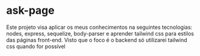 # ask-page
Este projeto visa aplicar os meus conhecimentos na seguintes tecnologias: nodes, express, sequelize, body-parser e aprender tailwind css para estilos das páginas front-end. Visto que o foco é o backend só utilizarei tailwind css quando for possível